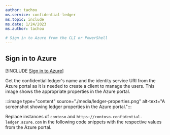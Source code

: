 ```yaml
---
author: tachou
ms.service: confidential-ledger
ms.topic: include
ms.date: 1/24/2023
ms.author: tachou

# Sign in to Azure from the CLI or PowerShell
---
```


## Sign in to Azure

[!INCLUDE [Sign in to Azure](../../../includes/confidential-ledger-sign-in-azure.md)]

Get the confidential ledger's name and the identity service URI from the Azure portal as it is needed to create a client to manage the users. This image shows the appropriate properties in the Azure portal.

:::image type="content" source="./media/ledger-properties.png" alt-text="A screenshot showing ledger properties in the Azure portal.":::

Replace instances of `contoso` and  `https://contoso.confidential-ledger.azure.com` in the following code snippets with the respective values from the Azure portal.